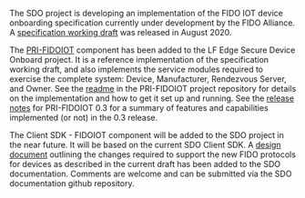 The SDO project is developing an implementation of the FIDO IOT device onboarding specification currently under development by the FIDO Alliance.  A [specification working draft](https://fidoalliance.org/specs/fidoiot/FIDO-IoT-spec-v1.0-wd-20200730.html) was released in August 2020.  

The [PRI-FIDOIOT](https://github.com/secure-device-onboard/pri-fidoiot) component has been added to the LF Edge Secure Device Onboard project.  It is a reference implementation of the specification working draft, and also implements the service modules required to exercise the complete system: Device, Manufacturer, Rendezvous Server, and Owner.  See the [readme](https://github.com/secure-device-onboard/pri-fidoiot/blob/master/README.md) in the PRI-FIDOIOT project repository for details on the implementation and how to get it set up and running.  See the [release notes](https://github.com/secure-device-onboard/release/releases) for PRI-FIDOIOT 0.3 for a summary of features and capabilities implemented (or not) in the 0.3 release.

The Client SDK - FIDOIOT component will be added to the SDO project in the near future.  It will be based on the current SDO Client SDK.  A [design document](fidoiot-client-sdk-design.md) outlining the changes required to support the new FIDO protocols for devices as described in the current draft has been added to the SDO documentation.  Comments are welcome and can be submitted via the SDO documentation github repository.

